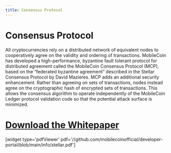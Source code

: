 ```yaml
---
title: Consensus Protocol
---
```

# Consensus Protocol 

All cryptocurrencies rely on a distributed network of equivalent nodes to cooperatively agree on the validity and ordering of transactions. MobileCoin has developed a high-performance, byzantine fault tolerant protocol for distributed agreement called the MobileCoin Consensus Protocol (MCP), based on the “federated byzantine agreement” described in the Stellar Consensus Protocol by David Mazieres. MCP adds an additional security enhancement. Rather than agreeing on sets of transactions, nodes instead agree on the cryptographic hash of encrypted sets of transactions. This allows the consensus algorithm to operate independently of the MobileCoin Ledger protocol validation code so that the potential attack surface is minimized.

# [Download the Whitepaper](https://github.com/mobilecoinofficial/developer-portal/blob/main/info/stellar.pdf)

[widget type='pdfViewer' pdf='//github.com/mobilecoinofficial/developer-portal/blob/main/info/stellar.pdf']
